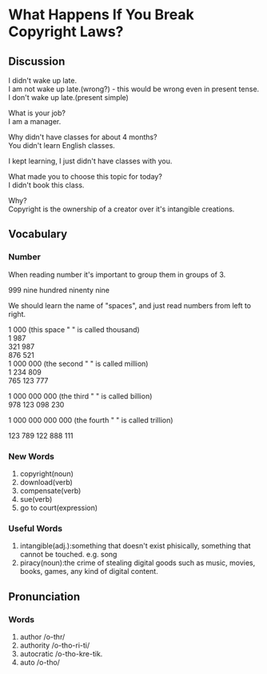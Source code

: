 # What Happens If You Break Copyright Laws?
## Discussion 

I didn't wake up late.  
I am not wake up late.(wrong?)  - this would be wrong even in present tense.  
I don't wake up late.(present simple)  

What is your job?  
I am a manager.  

Why didn't have classes for about 4 months?  
You didn't learn English classes.  

I kept learning, I just didn't have classes with you.  

What made you to choose this topic for today?  
I didn't book this class.  

Why?  
Copyright is the ownership of a creator over it's intangible creations.

## Vocabulary
### Number
When reading number it's important to group them in groups of 3.  

999 nine hundred ninenty nine  

We should learn the name of "spaces", and just read numbers from left to right.

1 000 (this space " " is called thousand)  
1 987  
321 987  
876 521  
1 000 000 (the second " " is called million)  
1 234 809  
765 123 777  

1 000 000 000 (the third " " is called billion)  
978 123 098 230  

1 000 000 000 000 (the fourth " " is called trillion)  

123 789 122 888 111  

### New Words
1. copyright(noun)
1. download(verb)
1. compensate(verb)
1. sue(verb)
1. go to court(expression)

### Useful Words
1. intangible(adj.):something that doesn't exist phisically, something that cannot be touched. e.g. song
1. piracy(noun):the crime of stealing digital goods such as music, movies, books, games, any kind of digital content.  


## Pronunciation
### Words
1. author /o-thr/
1. authority /o-tho-ri-ti/
1. autocratic /o-tho-kre-tik.
1. auto /o-tho/

